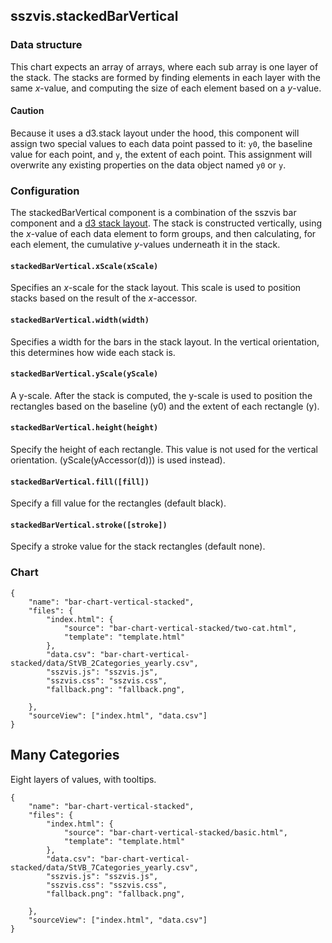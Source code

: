 ## sszvis.stackedBarVertical

### Data structure

This chart expects an array of arrays, where each sub array is one layer of the stack. The stacks are formed by finding elements in each layer with the same _x_-value, and computing the size of each element based on a _y_-value.

#### Caution

Because it uses a d3.stack layout under the hood, this component will assign two special values to each data point passed to it: `y0`, the baseline value for each point, and `y`, the extent of each point. This assignment will overwrite any existing properties on the data object named `y0` or `y`.

### Configuration

The stackedBarVertical component is a combination of the sszvis bar component and a [d3 stack layout](https://github.com/d3/d3-shape/blob/master/README.md#stacks). The stack is constructed vertically, using the _x_-value of each data element to form groups, and then calculating, for each element, the cumulative _y_-values underneath it in the stack.

#### `stackedBarVertical.xScale(xScale)`

Specifies an _x_-scale for the stack layout. This scale is used to position stacks based on the result of the _x_-accessor.

#### `stackedBarVertical.width(width)`

Specifies a width for the bars in the stack layout. In the vertical orientation, this determines how wide each stack is.

#### `stackedBarVertical.yScale(yScale)`

A y-scale. After the stack is computed, the y-scale is used to position the rectangles based on the baseline (y0) and the extent of each rectangle (y).

#### `stackedBarVertical.height(height)`

Specify the height of each rectangle. This value is not used for the vertical orientation. (yScale(yAccessor(d))) is used instead).

#### `stackedBarVertical.fill([fill])`

Specify a fill value for the rectangles (default black).

#### `stackedBarVertical.stroke([stroke])`

Specify a stroke value for the stack rectangles (default none).

### Chart

```project
{
    "name": "bar-chart-vertical-stacked",
    "files": {
        "index.html": {
            "source": "bar-chart-vertical-stacked/two-cat.html",
            "template": "template.html"
        },
        "data.csv": "bar-chart-vertical-stacked/data/StVB_2Categories_yearly.csv",
        "sszvis.js": "sszvis.js",
        "sszvis.css": "sszvis.css",
        "fallback.png": "fallback.png",

    },
    "sourceView": ["index.html", "data.csv"]
}
```

## Many Categories

Eight layers of values, with tooltips.

```project
{
    "name": "bar-chart-vertical-stacked",
    "files": {
        "index.html": {
            "source": "bar-chart-vertical-stacked/basic.html",
            "template": "template.html"
        },
        "data.csv": "bar-chart-vertical-stacked/data/StVB_7Categories_yearly.csv",
        "sszvis.js": "sszvis.js",
        "sszvis.css": "sszvis.css",
        "fallback.png": "fallback.png",

    },
    "sourceView": ["index.html", "data.csv"]
}
```
